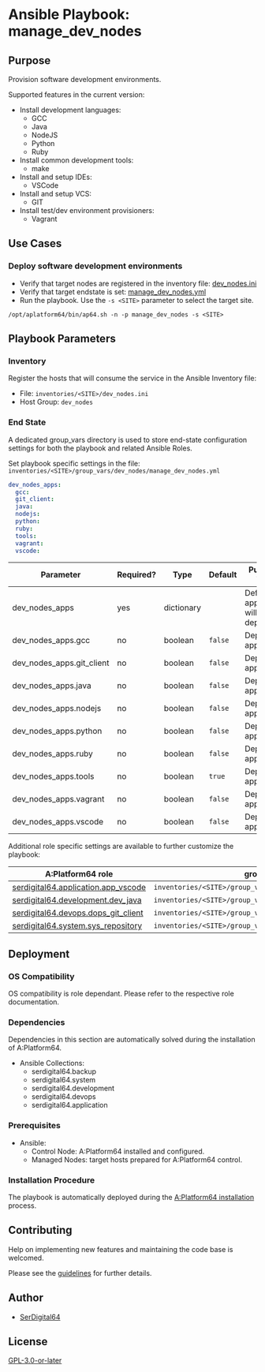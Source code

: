 # Ansible Playbook: manage_dev_nodes

## Purpose

Provision software development environments.

Supported features in the current version:

- Install development languages:
  - GCC
  - Java
  - NodeJS
  - Python
  - Ruby
- Install common development tools:
  - make
- Install and setup IDEs:
  - VSCode
- Install and setup VCS:
  - GIT
- Install test/dev environment provisioners:
  - Vagrant

## Use Cases

### Deploy software development environments

- Verify that target nodes are registered in the inventory file: [dev_nodes.ini](#inventory)
- Verify that target endstate is set: [manage_dev_nodes.yml](#end-state)
- Run the playbook. Use the `-s <SITE>` parameter to select the target site.

```shell
/opt/aplatform64/bin/ap64.sh -n -p manage_dev_nodes -s <SITE>
```

## Playbook Parameters

### Inventory

Register the hosts that will consume the service in the Ansible Inventory file:

- File: `inventories/<SITE>/dev_nodes.ini`
- Host Group: `dev_nodes`

### End State

A dedicated group_vars directory is used to store end-state configuration settings for both the playbook and related Ansible Roles.

Set playbook specific settings in the file: `inventories/<SITE>/group_vars/dev_nodes/manage_dev_nodes.yml`

```yaml
dev_nodes_apps:
  gcc:
  git_client:
  java:
  nodejs:
  python:
  ruby:
  tools:
  vagrant:
  vscode:
```

| Parameter                 | Required? | Type       | Default | Purpose / Value                           |
| ------------------------- | --------- | ---------- | ------- | ----------------------------------------- |
| dev_nodes_apps            | yes       | dictionary |         | Define what applications will be deployed |
| dev_nodes_apps.gcc        | no        | boolean    | `false` | Deploy the application?                   |
| dev_nodes_apps.git_client | no        | boolean    | `false` | Deploy the application?                   |
| dev_nodes_apps.java       | no        | boolean    | `false` | Deploy the application?                   |
| dev_nodes_apps.nodejs     | no        | boolean    | `false` | Deploy the application?                   |
| dev_nodes_apps.python     | no        | boolean    | `false` | Deploy the application?                   |
| dev_nodes_apps.ruby       | no        | boolean    | `false` | Deploy the application?                   |
| dev_nodes_apps.tools      | no        | boolean    | `true`  | Deploy the application?                   |
| dev_nodes_apps.vagrant    | no        | boolean    | `false` | Deploy the application?                   |
| dev_nodes_apps.vscode     | no        | boolean    | `false` | Deploy the application?                   |

Additional role specific settings are available to further customize the playbook:

| A:Platform64 role                                                                  | group_vars file                                               |
| ---------------------------------------------------------------------------------- | ------------------------------------------------------------- |
| [serdigital64.application.app_vscode](../roles/app_vscode.md#role-parameters)      | `inventories/<SITE>/group_vars/dev_nodes/app_vscode.yml`      |
| [serdigital64.development.dev_java](../roles/dev_java.md#role-parameters)          | `inventories/<SITE>/group_vars/dev_nodes/dev_java.yml`        |
| [serdigital64.devops.dops_git_client](../roles/dops_git_client.md#role-parameters) | `inventories/<SITE>/group_vars/dev_nodes/dops_git_client.yml` |
| [serdigital64.system.sys_repository](../roles/sys_repository.md#role-parameters)   | `inventories/<SITE>/group_vars/dev_nodes/sys_repository.yml`  |

## Deployment

### OS Compatibility

OS compatibility is role dependant. Please refer to the respective role documentation.

### Dependencies

Dependencies in this section are automatically solved during the installation of A:Platform64.

- Ansible Collections:
  - serdigital64.backup
  - serdigital64.system
  - serdigital64.development
  - serdigital64.devops
  - serdigital64.application

### Prerequisites

- Ansible:
  - Control Node: A:Platform64 installed and configured.
  - Managed Nodes: target hosts prepared for A:Platform64 control.

### Installation Procedure

The playbook is automatically deployed during the [A:Platform64 installation](/#installation) process.

## Contributing

Help on implementing new features and maintaining the code base is welcomed.

Please see the [guidelines](https://aplatform64.readthedocs.io/en/latest/CONTRIBUTING) for further details.

## Author

- [SerDigital64](https://serdigital64.github.io/)

## License

[GPL-3.0-or-later](https://www.gnu.org/licenses/gpl-3.0.txt)
